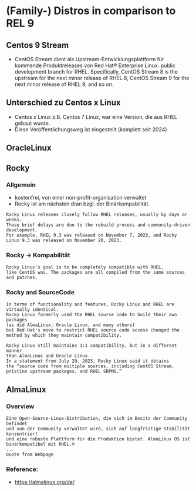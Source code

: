 # (Family-) Distros in comparison to REL 9 

## Centos 9 Stream

  * CentOS Stream dient als Upstream-Entwicklungsplattform für kommende Produktreleases von Red Hat® Enterprise Linux.
public development branch for RHEL. Specifically, CentOS Stream 8 is the upstream for the next minor release of RHEL 8, CentOS Stream 9 for the next minor release of RHEL 9, and so on.

## Unterschied zu Centos x Linux 

  * Centos x Linux z.B. Centos 7 Linux, war eine Version, die aus RHEL gebaut wurde.
  * Diese Veröffentlichungsweg ist eingestellt (komplett seit 2024) 

## OracleLinux 



## Rocky 

### Allgemein


  * kostenfrei, von einer non-profit-organisation verwaltet
  * Rocky ist am nächsten dran bzgl. der Binärkompabilität.

```
Rocky Linux releases closely follow RHEL releases, usually by days or weeks.
These brief delays are due to the rebuild process and community-driven development.
For example, RHEL 9.3 was released on November 7, 2023, and Rocky Linux 9.3 was released on November 20, 2023.
```

### Rocky -> Kompabilität 

```
Rocky Linux's goal is to be completely compatible with RHEL,
like CentOS was. The packages are all compiled from the same sources and patches.
```

### Rocky and SourceCode 

```
In terms of functionality and features, Rocky Linux and RHEL are virtually identical.
Rocky Linux formerly used the RHEL source code to build their own packages
(as did AlmaLinux, Oracle Linux, and many others)
but Red Hat's move to restrict RHEL source code access changed the method by which they maintain compatibility.
```

```
Rocky Linux still maintains 1:1 compatibility, but in a different manner
than AlmaLinux and Oracle Linux.
In a statement from July 29, 2023, Rocky Linux said it obtains 
the “source code from multiple sources, including CentOS Stream, 
pristine upstream packages, and RHEL SRPMS.” 
```

## AlmaLinux 

### Overview

```
Eine Open-Source-Linux-Distribution, die sich im Besitz der Community befindet
und von der Community verwaltet wird, sich auf langfristige Stabilität konzentriert
und eine robuste Plattform für die Produktion bietet. AlmaLinux OS ist binärkompatibel mit RHEL.®
...
Quote from Webpage
```


### Reference:

  * https://almalinux.org/de/

